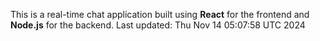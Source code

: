 This is a real-time chat application built using **React** for the frontend and **Node.js** for the backend.
Last updated: Thu Nov 14 05:07:58 UTC 2024
